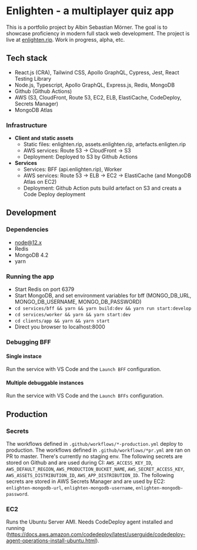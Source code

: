 # Enlighten - a multiplayer quiz app

This is a portfolio project by Albin Sebastian Mörner. The goal is to showcase proficiency in modern full stack web development. The project is live at [enlighten.rip](https://enlighten.rip). Work in progress, alpha, etc.

## Tech stack

- React.js (CRA), Tailwind CSS, Apollo GraphQL, Cypress, Jest, React Testing Library
- Node.js, Typescript, Apollo GraphQL, Express.js, Redis, MongoDB
- Github (Github Actions)
- AWS (S3, CloudFront, Route 53, EC2, ELB, ElastiCache, CodeDeploy, Secrets Manager)
- MongoDB Atlas

### Infrastructure

- **Client and static assets**
  - Static files: enlighten.rip, assets.enlighten.rip, artefacts.enligten.rip
  - AWS services: Route 53 -> CloudFront -> S3
  - Deployment: Deployed to S3 by Github Actions
- **Services**
  - Services: BFF (api.enlighten.rip), Worker
  - AWS services: Route 53 -> ELB -> EC2 -> ElastiCache (and MongoDB Atlas on EC2)
  - Deployment: Github Action puts build artefact on S3 and creats a Code Deploy deployment

## Development

### Dependencies

- node@12.x
- Redis
- MongoDB 4.2
- yarn

### Running the app

- Start Redis on port 6379
- Start MongoDB, and set environment variables for bff (MONGO_DB_URL, MONGO_DB_USERNAME, MONGO_DB_PASSWORD)
- `cd services/bff && yarn && yarn build:dev && yarn run start:develop`
- `cd services/worker && yarn && yarn start:dev`
- `cd clients/app && yarn && yarn start`
- Direct you browser to localhost:8000

### Debugging BFF

#### Single instace

Run the service with VS Code and the `Launch BFF` configuration.

#### Multiple debuggable instances

Run the service with VS Code and the `Launch BFFs` configuration.

## Production

### Secrets

The workflows defined in `.github/workflows/*-production.yml` deploy to production. The workflows defined in `.github/workflows/*pr.yml` are ran on PR to master. There's currently no staging env. The following secrets are stored on Github and are used during CI: `AWS_ACCESS_KEY_ID`, `AWS_DEFAULT_REGION`, `AWS_PRODUCTION_BUCKET_NAME`, `AWS_SECRET_ACCESS_KEY`, `AWS_ASSETS_DISTRIBUTION_ID`, `AWS_APP_DISTRIBUTION_ID`. The following secrets are stored in AWS Secrets Manager and are used by EC2: `enlighten-mongodb-url`, `enlighten-mongodb-username`, `enlighten-mongodb-password`.

### EC2

Runs the Ubuntu Server AMI. Needs CodeDeploy agent installed and running (https://docs.aws.amazon.com/codedeploy/latest/userguide/codedeploy-agent-operations-install-ubuntu.html).
